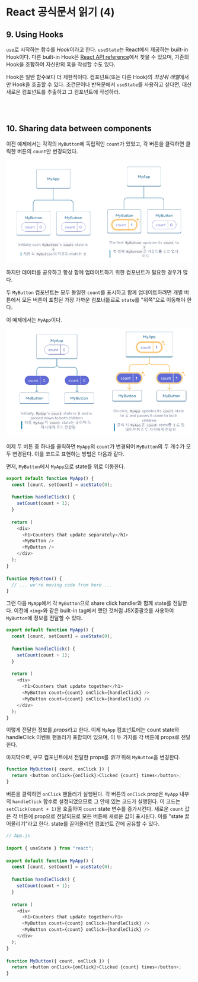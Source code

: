 # React 공식문서 읽기 (4)

## 9. Using Hooks

`use`로 시작하는 함수를 *Hook*이라고 한다. `useState`는 React에서 제공하는 built-in Hook이다. 다른 built-in Hook은 [React API reference](https://react-ko.dev/reference/react)에서 찾을 수 있으며, 기존의 Hook을 조합하여 자신만의 훅을 작성할 수도 있다.

Hook은 일반 함수보다 더 제한적이다. 컴포넌트(또는 다른 Hook)의 *최상위 레벨*에서만 Hook을 호출할 수 있다. 조건문이나 반복문에서 `useState`를 사용하고 싶다면, 대신 새로운 컴포넌트를 추출하고 그 컴포넌트에 작성하라.

<br><br>

## 10. Sharing data between components

이전 예제에서는 각각의 `MyButton`에 독립적인 `count`가 있었고, 각 버튼을 클릭하면 클릭한 버튼의 `count`만 변경되었다.

![컴포넌트 간 데이터 공유하기](../../_image/sharing_data_between_components_1.png)

하지만 데이터를 공유하고 항상 함께 업데이트하기 위한 컴포넌트가 필요한 경우가 많다.

두 `MyButton` 컴포넌트는 모두 동일한 `count`를 표시하고 함께 업데이트하려면 개별 버튼에서 모든 버튼이 포함된 가장 가까운 컴포너틑르로 `state`를 "위쪽"으로 이동해야 한다.

이 예제에서는 `MyApp`이다.

![컴포넌트 간 데이터 공유하기 2](../../_image/sharing_data_between_components_2.png)

이제 두 버튼 중 하나를 클릭하면 `MyApp`의 `count`가 변경되어 `MyButton`의 두 개수가 모두 변경된다. 이를 코드로 표현하는 방법은 다음과 같다.

면저, `MyButton`에서 `MyApp`으로 state를 위로 이동한다.

```javascript
export default function MyApp() {
  const [count, setCount] = useState(0);

  function handleClick() {
    setCount(count + 1);
  }

  return (
    <div>
      <h1>Counters that update separately</h1>
      <MyButton />
      <MyButton />
    </div>
  );
}

function MyButton() {
  // ... we're moving code from here ...
}
```

그런 다음 `MyApp`에서 각 `MyButton`으로 share click handler와 함께 state를 전달한다. 이전에 `<img>`와 같은 built-in tag에서 했던 것처럼 JSX중괄호를 사용하여 `MyButton`에 정보를 전달할 수 있다.

```javascript
export default function MyApp() {
  const [count, setCount] = useState(0);

  function handleClick() {
    setCount(count + 1);
  }

  return (
    <div>
      <h1>Counters that update together</h1>
      <MyButton count={count} onClick={handleClick} />
      <MyButton count={count} onClick={handleClick} />
    </div>
  );
}
```

이렇게 전달한 정보를 *props*라고 한다. 이제 `MyApp` 컴포넌트에는 count state와 handleClick 이벤트 핸들러가 포함되어 있으며, 이 두 가지를 각 버튼에 props로 전달한다.

마지막으로, 부모 컴포넌트에서 전달한 props를 _읽기_ 위해 `MyButton`을 변경한다.

```javascript
function MyButton({ count, onClick }) {
  return <button onClick={onClick}>Clicked {count} times</button>;
}
```

버튼을 클릭하면 `onClick` 핸들러가 실행된다. 각 버튼의 `onClick` prop은 `MyApp` 내부의 `handleClick` 함수로 설정되었으므로 그 안에 있는 코드가 실행된다. 이 코드는 `setClick(count + 1)`을 호출하여 `count` state 변수를 증가시킨다. 새로운 `count` 값은 각 버튼에 prop으로 전달되므로 모든 버튼에 새로운 값이 표시된다. 이를 "state 끌어올리기"라고 한다. state를 끌어올리면 컴포넌트 간에 공유할 수 있다.

```javascript
// App.js

import { useState } from "react";

export default function MyApp() {
  const [count, setCount] = useState(0);

  function handleClick() {
    setCount(count + 1);
  }

  return (
    <div>
      <h1>Counters that update together</h1>
      <MyButton count={count} onClick={handleClick} />
      <MyButton count={count} onClick={handleClick} />
    </div>
  );
}

function MyButton({ count, onClick }) {
  return <button onClick={onClick}>Clicked {count} times</button>;
}
```

